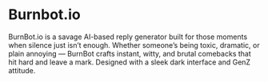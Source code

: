 # Burnbot.io
BurnBot.io is a savage AI-based reply generator built for those moments when silence just isn’t enough. Whether someone’s being toxic, dramatic, or plain annoying — BurnBot crafts instant, witty, and brutal comebacks that hit hard and leave a mark. Designed with a sleek dark interface and GenZ attitude. 
